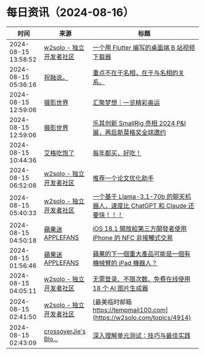 ﻿# 每日资讯（2024-08-16）

|时间|来源|标题|
|---|---|---|
|2024-08-15 13:58:52|[w2solo - 独立开发者社区](https://w2solo.com/topics/feed)|[一个用 Flutter 编写的桌面端 B 站视频下载器](https://w2solo.com/topics/4918)|
|2024-08-15 05:36:16|[祝融说。](https://zhurongshuo.com/index.xml)|[重点不在于名相，在于与名相的关系。](https://zhurongshuo.com/posts/2024/08/1501/)|
|2024-08-15 12:59:06|[摄影世界](https://feedx.net/rss/photoworld.xml)|[汇聚梦想｜一览精彩奥运](https://www.photoworld.com.cn/post/177392)|
|2024-08-15 12:59:06|[摄影世界](https://feedx.net/rss/photoworld.xml)|[乐其创新 SmallRig 亮相 2024 P&amp;I 展，再启斯莫格奖全球邀约](https://www.photoworld.com.cn/post/177401)|
|2024-08-15 10:44:36|[艾格吃饱了](https://feedpress.me/wx-aigechibaole)|[每年都买，好吃！](http://mp.weixin.qq.com/s?__biz=MjM5NTYxODQyMA%3D%3D&mid=2653457654&idx=1&sn=e5e21c7d9eb746a6d10e7066aa09e273)|
|2024-08-15 06:52:08|[w2solo - 独立开发者社区](https://w2solo.com/topics/feed)|[推荐一个论文优化助手](https://w2solo.com/topics/4917)|
|2024-08-15 05:40:33|[w2solo - 独立开发者社区](https://w2solo.com/topics/feed)|[一个基于 Llama-3.1-70b 的聊天机器人，速度比 ChatGPT 和 Claude 还要快！！！](https://w2solo.com/topics/4916)|
|2024-08-15 04:50:18|[蘋果迷 APPLEFANS](https://applefans.today/feed/)|[iOS 18.1 開放給第三方開發者使用 iPhone 的 NFC 非接觸式交易](https://applefans.today/2024-08-apple-opening-up-iphones-nfc-chip-to-developers/)|
|2024-08-15 01:56:46|[蘋果迷 APPLEFANS](https://applefans.today/feed/)|[蘋果的下一個重大產品可能是一個有機械臂的 iPad 機器人？](https://applefans.today/2024-08-apple-tabletop-robotic-home-device-rumors/)|
|2024-08-15 04:05:11|[w2solo - 独立开发者社区](https://w2solo.com/topics/feed)|[无需登录、不限次数、免费在线使用 18 个 AI 图片生成器](https://w2solo.com/topics/4915)|
|2024-08-15 02:41:50|[w2solo - 独立开发者社区](https://w2solo.com/topics/feed)|[最美临时邮箱 https://tempmail100.com](https://w2solo.com/topics/4914)|
|2024-08-15 02:43:09|[crossoverJie's Blo...](https://crossoverjie.top/atom.xml)|[深入理解单元测试：技巧与最佳实践](http://crossoverjie.top/2024/08/15/ob/unit-test/)|
